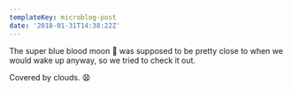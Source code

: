```yaml
---
templateKey: microblog-post
date: '2018-01-31T14:38:22Z'
---
```


The super blue blood moon 🌝 was supposed to be pretty close to when we would wake up anyway, so we tried to check it out.

Covered by clouds. 😧

